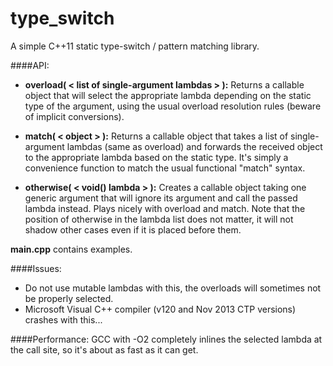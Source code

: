 type_switch
===========

A simple C++11 static type-switch / pattern matching library.

####API:
- **overload( < list of single-argument lambdas > ):**
Returns a callable object that will select the appropriate lambda depending on the static type of the argument,
using the usual overload resolution rules (beware of implicit conversions).

- **match( < object > ):**
Returns a callable object that takes a list of single-argument lambdas (same as overload) and forwards the received
object to the appropriate lambda based on the static type. It's simply a convenience function to match the usual
functional "match" syntax.

- **otherwise( < void() lambda > ):**
Creates a callable object taking one generic argument that will ignore its argument and call the passed lambda instead.
Plays nicely with overload and match. Note that the position of otherwise in the lambda list does not matter, it will
not shadow other cases even if it is placed before them.

**main.cpp** contains examples.

####Issues:
- Do not use mutable lambdas with this, the overloads will sometimes not be properly selected.
- Microsoft Visual C++ compiler (v120 and Nov 2013 CTP versions) crashes with this...

####Performance:
GCC with -O2 completely inlines the selected lambda at the call site, so it's about as fast as it can get.
